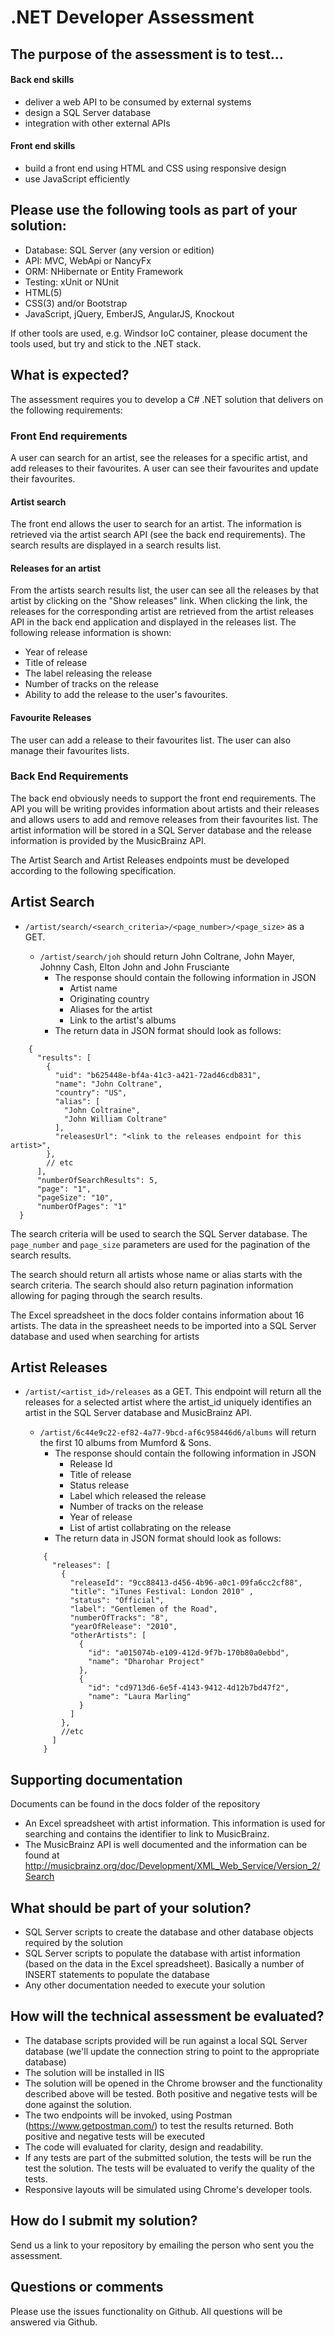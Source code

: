 # .NET Developer Assessment

## The purpose of the assessment is to test...
#### Back end skills
* deliver a web API to be consumed by external systems
* design a SQL Server database
* integration with other external APIs

#### Front end skills
* build a front end using HTML and CSS using responsive design
* use JavaScript efficiently

## Please use the following tools as part of your solution:
* Database: SQL Server (any version or edition)
* API: MVC, WebApi or NancyFx
* ORM: NHibernate or Entity Framework
* Testing: xUnit or NUnit
* HTML(5)
* CSS(3) and/or Bootstrap
* JavaScript, jQuery, EmberJS, AngularJS, Knockout

If other tools are used, e.g. Windsor IoC container, please document the tools used, but try and stick to the .NET stack.

## What is expected?
The assessment requires you to develop a C# .NET solution that delivers on the following requirements:

### Front End requirements
A user can search for an artist, see the releases for a specific artist, and add releases to their favourites. A user can see their favourites and update their favourites.

#### Artist search
The front end allows the user to search for an artist. The information is retrieved via the artist search API (see the back end requirements). The search results are displayed in a search results list. 

#### Releases for an artist
From the artists search results list, the user can see all the releases by that artist by clicking on the "Show releases" link. When clicking the link, the releases for the corresponding artist are retrieved from the artist releases API in the back end application and displayed in the releases list. The following release information is shown:
*	Year of release
*	Title of release
*	The label releasing the release
*	Number of tracks on the release
*	Ability to add the release to the user's favourites.

#### Favourite Releases
The user can add a release to their favourites list. The user can also manage their favourites lists.

### Back End Requirements
The back end obviously needs to support the front end requirements. The API you will be writing provides information about artists and their releases and allows users to add and remove releases from their favourites list. The artist information will be stored in a SQL Server database and the release information is provided by the MusicBrainz API.

The Artist Search and Artist Releases endpoints must be developed according to the following specification.
## Artist Search
* ```/artist/search/<search_criteria>/<page_number>/<page_size>``` as a GET. 

  * ```/artist/search/joh``` should return John Coltrane, John Mayer, Johnny Cash, Elton John and John Frusciante
    * The response should contain the following information in JSON
      * Artist name
      * Originating country
      * Aliases for the artist
      * Link to the artist's albums
    * The return data in JSON format should look as follows:
```   
    {
      "results": [
        {
          "uid": "b625448e-bf4a-41c3-a421-72ad46cdb831",
          "name": "John Coltrane",
          "country": "US",
          "alias": [
            "John Coltraine",
            "John William Coltrane"
          ],
          "releasesUrl": "<link to the releases endpoint for this artist>",
        },
        // etc
      ],
      "numberOfSearchResults": 5,
      "page": "1",
      "pageSize": "10",
      "numberOfPages": "1"
  }
```   

The search criteria will be used to search the SQL Server database. The ```page_number``` and ```page_size``` parameters are used for the pagination of the search results. 

The search should return all artists whose name or alias starts with the search criteria. The search should also return pagination information allowing for paging through the search results.

The Excel spreadsheet in the docs folder contains information about 16 artists. The data in the spreasheet needs to be imported into a SQL Server database and used when searching for artists

## Artist Releases
* ```/artist/<artist_id>/releases``` as a GET. This endpoint will return all the releases for a selected artist where the artist_id uniquely identifies an artist in the SQL Server database and MusicBrainz API.

  * ```/artist/6c44e9c22-ef82-4a77-9bcd-af6c958446d6/albums``` will return the first 10 albums from Mumford & Sons.
    * The response should contain the following information in JSON
      * Release Id
      * Title of release
      * Status release
      * Label which released the release
      * Number of tracks on the release
      * Year of release
      * List of artist collabrating on the release
    * The return data in JSON format should look as follows:
  ```
      {
        "releases": [
          {
            "releaseId": "9cc88413-d456-4b96-a0c1-09fa6cc2cf88",
            "title": "iTunes Festival: London 2010" ,
            "status": "Official",
            "label": "Gentlemen of the Road",
            "numberOfTracks": "8",
            "yearOfRelease": "2010",
            "otherArtists": [
              {
                "id": "a015074b-e109-412d-9f7b-170b80a0ebbd",
                "name": "Dharohar Project"
              },
              {
                "id": "cd9713d6-6e5f-4143-9412-4d12b7bd47f2",
                "name": "Laura Marling"
              }
            ]     
          },
          //etc
        ]
      }
  ```

## Supporting documentation
Documents can be found in the docs folder of the repository

* An Excel spreadsheet with artist information. This information is used for searching and contains the identifier to link to MusicBrainz.
* The MusicBrainz API is well documented and the information can be found at http://musicbrainz.org/doc/Development/XML_Web_Service/Version_2/Search

## What should be part of your solution?
* SQL Server scripts to create the database and other database objects required by the solution
* SQL Server scripts to populate the database with artist information (based on the data in the Excel spreadsheet). Basically a number of INSERT statements to populate the database
* Any other documentation needed to execute your solution


## How will the technical assessment be evaluated?
* The database scripts provided will be run against a local SQL Server database (we'll update the connection string to point to the appropriate database)
* The solution will be installed in IIS
* The solution will be opened in the Chrome browser and the functionality described above will be tested. Both positive and negative tests will be done against the solution.
* The two endpoints will be invoked, using Postman (https://www.getpostman.com/) to test the results returned. Both positive and negative tests will be executed
* The code will evaluated for clarity, design and readability.
* If any tests are part of the submitted solution, the tests will be run the test the solution. The tests will be evaluated to verify the quality of the tests.
* Responsive layouts will be simulated using Chrome's developer tools.

## How do I submit my solution?
Send us a link to your repository by emailing the person who sent you the assessment.

## Questions or comments
Please use the issues functionality on Github. All questions will be answered via Github.
